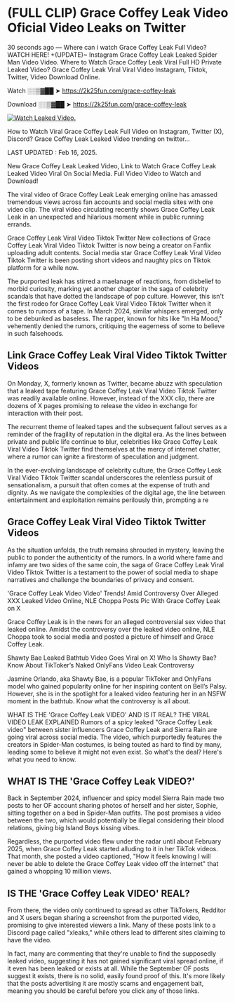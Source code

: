 # (FULL CLIP) Grace Coffey Leak Video Oficial Video Leaks on Twitter

30 seconds ago — Where can i watch Grace Coffey Leak Full Video? WATCH HERE! +(UPDATE)~ Instagram Grace Coffey Leak Leaked Spider Man Video Video. Where to Watch Grace Coffey Leak Viral Full HD Private Leaked Video? Grace Coffey Leak Viral Viral Video Instagram, Tiktok, Twitter, Video Download Online.

Watch ░░▒▓██ ➤ https://2k25fun.com/grace-coffey-leak

Download ░░▒▓██ ➤ https://2k25fun.com/grace-coffey-leak

[![Watch Leaked Video.](https://miro.medium.com/v2/resize:fit:828/format:webp/1*cilzJN44JGOrTw9NJCrNHA.gif "Watch Leaked Video")](https://2k25fun.com/grace-coffey-leak)

How to Watch Viral Grace Coffey Leak Full Video on Instagram, Twitter (X), Discord? Grace Coffey Leak Leaked Video trending on twitter...

LAST UPDATED : Feb 16, 2025.

New Grace Coffey Leak Leaked Video, Link to Watch Grace Coffey Leak Leaked Video Viral On Social Media. Full Video Video to Watch and Download!

The viral video of Grace Coffey Leak Leak emerging online has amassed tremendous views across fan accounts and social media sites with one video clip. The viral video circulating recently shows Grace Coffey Leak Leak in an unexpected and hilarious moment while in public running errands.

Grace Coffey Leak Viral Video Tiktok Twitter New collections of Grace Coffey Leak Viral Video Tiktok Twitter is now being a creator on Fanfix uploading adult contents. Social media star Grace Coffey Leak Viral Video Tiktok Twitter is been posting short videos and naughty pics on Tiktok platform for a while now.

The purported leak has stirred a maelanage of reactions, from disbelief to morbid curiosity, marking yet another chapter in the saga of celebrity scandals that have dotted the landscape of pop culture. However, this isn't the first rodeo for Grace Coffey Leak Viral Video Tiktok Twitter when it comes to rumors of a tape. In March 2024, similar whispers emerged, only to be debunked as baseless. The rapper, known for hits like "In Ha Mood," vehemently denied the rumors, critiquing the eagerness of some to believe in such falsehoods.

## Link Grace Coffey Leak Viral Video Tiktok Twitter Videos

On Monday, X, formerly known as Twitter, became abuzz with speculation that a leaked tape featuring Grace Coffey Leak Viral Video Tiktok Twitter was readily available online. However, instead of the XXX clip, there are dozens of X pages promising to release the video in exchange for interaction with their post.

The recurrent theme of leaked tapes and the subsequent fallout serves as a reminder of the fragility of reputation in the digital era. As the lines between private and public life continue to blur, celebrities like Grace Coffey Leak Viral Video Tiktok Twitter find themselves at the mercy of internet chatter, where a rumor can ignite a firestorm of speculation and judgment.

In the ever-evolving landscape of celebrity culture, the Grace Coffey Leak Viral Video Tiktok Twitter scandal underscores the relentless pursuit of sensationalism, a pursuit that often comes at the expense of truth and dignity. As we navigate the complexities of the digital age, the line between entertainment and exploitation remains perilously thin, prompting a re

##  Grace Coffey Leak Viral Video Tiktok Twitter Videos

As the situation unfolds, the truth remains shrouded in mystery, leaving the public to ponder the authenticity of the rumors. In a world where fame and infamy are two sides of the same coin, the saga of Grace Coffey Leak Viral Video Tiktok Twitter is a testament to the power of social media to shape narratives and challenge the boundaries of privacy and consent.

'Grace Coffey Leak Video Video' Trends! Amid Controversy Over Alleged XXX Leaked Video Online, NLE Choppa Posts Pic With Grace Coffey Leak on X

Grace Coffey Leak is in the news for an alleged controversial sex video that leaked online. Amidst the controversy over the leaked video online, NLE Choppa took to social media and posted a picture of himself and Grace Coffey Leak.

Shawty Bae Leaked Bathtub Video Goes Viral on X! Who Is Shawty Bae? Know About TikToker’s Naked OnlyFans Video Leak Controversy

Jasmine Orlando, aka Shawty Bae, is a popular TikToker and OnlyFans model who gained popularity online for her inspiring content on Bell’s Palsy. However, she is in the spotlight for a leaked video featuring her in an NSFW moment in the bathtub. Know what the controversy is all about.

WHAT IS THE 'Grace Coffey Leak VIDEO' AND IS IT REAL? THE VIRAL VIDEO LEAK EXPLAINED Rumors of a spicy leaked "Grace Coffey Leak video" between sister influencers Grace Coffey Leak and Sierra Rain are going viral across social media. The video, which purportedly features the creators in Spider-Man costumes, is being touted as hard to find by many, leading some to believe it might not even exist. So what's the deal? Here's what you need to know.

## WHAT IS THE 'Grace Coffey Leak VIDEO?'

Back in September 2024, influencer and spicy model Sierra Rain made two posts to her OF account sharing photos of herself and her sister, Sophie, sitting together on a bed in Spider-Man outfits. The post promises a video between the two, which would potentially be illegal considering their blood relations, giving big Island Boys kissing vibes.

Regardless, the purported video flew under the radar until about February 2025, when Grace Coffey Leak started alluding to it in her TikTok videos. That month, she posted a video captioned, "How it feels knowing I will never be able to delete the Grace Coffey Leak video off the internet" that gained a whopping 10 million views.

## IS THE 'Grace Coffey Leak VIDEO' REAL?

From there, the video only continued to spread as other TikTokers, Redditor and X users began sharing a screenshot from the purported video, promising to give interested viewers a link. Many of these posts link to a Discord page called "xleaks," while others lead to different sites claiming to have the video.

In fact, many are commenting that they're unable to find the supposedly leaked video, suggesting it has not gained significant viral spread online, if it even has been leaked or exists at all. While the September OF posts suggest it exists, there is no solid, easily found proof of this. It's more likely that the posts advertising it are mostly scams and engagement bait, meaning you should be careful before you click any of those links.